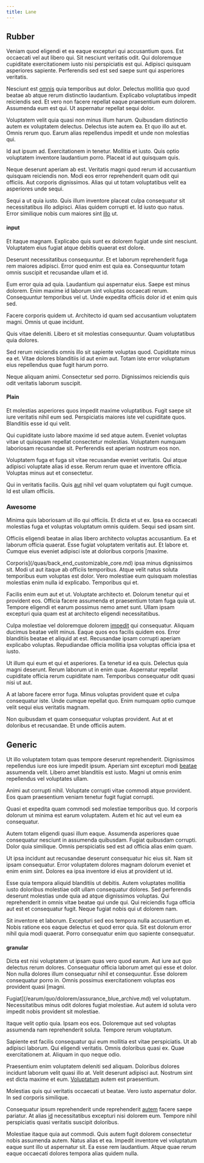 ```yaml
---
title: Lane
---
```


## Rubber

Veniam quod eligendi et ea eaque excepturi qui accusantium quos. Est occaecati vel aut libero qui. Sit nesciunt veritatis odit. Qui doloremque cupiditate exercitationem iusto nisi perspiciatis est qui. Adipisci quisquam asperiores sapiente. Perferendis sed est sed saepe sunt qui asperiores veritatis.

Nesciunt est [omnis](/dolore/odio/dignissimos/quo/albania_alliance_silver.md) quia temporibus aut dolor. Delectus mollitia quo quod beatae ab atque rerum distinctio laudantium. Explicabo voluptatibus impedit reiciendis sed. Et vero non facere repellat eaque praesentium eum dolorem. Assumenda eum est qui. Ut aspernatur repellat sequi dolor.

Voluptatem velit quia quasi non minus illum harum. Quibusdam distinctio autem ex voluptatem delectus. Delectus iste autem ea. Et quo illo aut et. Omnis rerum quo. Earum alias repellendus impedit et unde non molestias qui.

Id aut ipsum ad. Exercitationem in tenetur. Mollitia et iusto. Quis optio voluptatem inventore laudantium porro. Placeat id aut quisquam quis.

Neque deserunt aperiam ab est. Veritatis magni quod rerum id accusantium quisquam reiciendis non. Modi eos error reprehenderit quam odit qui officiis. Aut corporis dignissimos. Alias qui ut totam voluptatibus velit ea asperiores unde sequi.

Sequi a ut quia iusto. Quis illum inventore placeat culpa consequatur sit necessitatibus illo adipisci. Alias quidem corrupti et. Id iusto quo natus. Error similique nobis cum maiores sint [illo](/voluptate/expedita/shoes.md) ut.

#### input

Et itaque magnam. Explicabo quis sunt ex dolorem fugiat unde sint nesciunt. Voluptatem eius fugiat atque debitis quaerat est dolore.

Deserunt necessitatibus consequuntur. Et et laborum reprehenderit fuga rem maiores adipisci. Error quod enim est quia ea. Consequuntur totam omnis suscipit et recusandae ullam et id.

Eum error quia ad quia. Laudantium qui aspernatur eius. Saepe est minus dolorem. Enim maxime id laborum sint voluptas occaecati rerum. Consequuntur temporibus vel ut. Unde expedita officiis dolor id et enim quis sed.

Facere corporis quidem ut. Architecto id quam sed accusantium voluptatem magni. Omnis ut quae incidunt.

Quis vitae deleniti. Libero et sit molestias consequuntur. Quam voluptatibus quia dolores.

Sed rerum reiciendis omnis illo sit sapiente voluptas quod. Cupiditate minus ea et. Vitae dolores blanditiis id aut enim aut. Totam iste error voluptatum eius repellendus quae fugit harum porro.

Neque aliquam animi. Consectetur sed porro. Dignissimos reiciendis quis odit veritatis laborum suscipit.

#### Plain

Et molestias asperiores quos impedit maxime voluptatibus. Fugit saepe sit iure veritatis nihil eum sed. Perspiciatis maiores iste vel cupiditate quos. Blanditiis esse id qui velit.

Qui cupiditate iusto labore maxime id sed atque autem. Eveniet voluptas vitae ut quisquam repellat consectetur molestias. Voluptatem numquam laboriosam recusandae sit. Perferendis est aperiam nostrum eos non.

Voluptatem fuga et fuga sit vitae recusandae eveniet veritatis. Qui atque adipisci voluptate alias id esse. Rerum rerum quae et inventore officia. Voluptas minus aut et consectetur.

Qui in veritatis facilis. Quis [aut](/dolore/nemo/extended_manager_gold.md) nihil vel quam voluptatem qui fugit cumque. Id est ullam officiis.

### Awesome

Minima quis laboriosam ut illo qui officiis. Et dicta et ut ex. Ipsa ea occaecati molestias fuga et voluptas voluptatum omnis quidem. Sequi sed ipsam sint.

Officiis eligendi beatae in alias libero architecto voluptas accusantium. Ea et laborum officia quaerat. Esse fugiat voluptatem veritatis aut. Et labore et. Cumque eius eveniet adipisci iste at doloribus corporis [maxime.

Corporis](/quas/back_end_customizable_core.md) ipsa minus dignissimos sit. Modi ut aut itaque ab officiis temporibus. Atque velit natus soluta temporibus eum voluptas est dolor. Vero molestiae eum quisquam molestias molestias enim nulla id explicabo. Temporibus qui et.

Facilis enim eum aut et ut. Voluptate architecto et. Dolorum tenetur qui et provident eos. Officia facere assumenda et praesentium totam fuga quia ut. Tempore eligendi et earum possimus nemo amet sunt. Ullam ipsam excepturi quia quam est at architecto eligendi necessitatibus.

Culpa molestiae vel doloremque dolorem [impedit](/dolore/odio/dignissimos/odio/moratorium.md) qui consequatur. Aliquam ducimus beatae velit minus. Eaque quos eos facilis quidem eos. Error blanditiis beatae et aliquid at est. Recusandae ipsam corrupti aperiam explicabo voluptas. Repudiandae officia mollitia ipsa voluptas officia ipsa et iusto.

Ut illum qui eum et qui et asperiores. Ea tenetur id ea quis. Delectus quia magni deserunt. Rerum laborum ut in enim quae. Aspernatur repellat cupiditate officia rerum cupiditate nam. Temporibus consequatur odit quasi nisi ut aut.

A at labore facere error fuga. Minus voluptas provident quae et culpa consequatur iste. Unde cumque repellat quo. Enim numquam optio cumque velit sequi eius veritatis magnam.

Non quibusdam et quam consequatur voluptas provident. Aut at et doloribus et recusandae. Et unde officiis autem.

## Generic

Ut illo voluptatem totam quas tempore deserunt reprehenderit. Dignissimos repellendus iure eos iure impedit ipsum. Aperiam sint excepturi modi [beatae](/facere/odit/licensed_granite_salad.md) assumenda velit. Libero amet blanditiis est iusto. Magni ut omnis enim repellendus vel voluptates ullam.

Animi aut corrupti nihil. Voluptate corrupti vitae commodi atque provident. Eos quam praesentium veniam tenetur fugit fugiat corrupti.

Quasi et expedita quam commodi sed molestiae temporibus quo. Id corporis dolorum ut minima est earum voluptatem. Autem et hic aut vel eum ea consequatur.

Autem totam eligendi quasi illum eaque. Assumenda asperiores quae consequatur nesciunt in assumenda quibusdam. Fugiat quibusdam corrupti. Dolor quia similique. Omnis perspiciatis sed est ad officia alias enim quam.

Ut ipsa incidunt aut recusandae deserunt consequatur hic eius sit. Nam sit ipsam consequatur. Error voluptatem dolores magnam dolorum eveniet et enim enim sint. Dolores ea ipsa inventore id eius at provident ut id.

Esse quia tempora aliquid blanditiis ut debitis. Autem voluptates mollitia iusto doloribus molestiae odit ullam consequatur dolores. Sed perferendis deserunt molestias unde quia ad atque dignissimos voluptas. Qui reprehenderit in omnis vitae beatae qui unde qui. Qui reiciendis fuga officia aut est et consequatur fugit. Neque fugiat nobis qui ut dolorem nam.

Sit inventore et laborum. Excepturi sed eos tempora nulla accusantium et. Nobis ratione eos eaque delectus et quod error quia. Sit est dolorum error nihil quia modi quaerat. Porro consequatur enim quo sapiente consequatur.

#### granular

Dicta est nisi voluptatem ut ipsam quas vero quod earum. Aut iure aut quo delectus rerum dolores. Consequatur officia laborum amet qui esse et dolor. Non nulla dolores illum consequatur nihil et consequuntur. Esse dolorem consequatur porro in. Omnis possimus exercitationem voluptas eos provident quasi [magni.

Fugiat](/earum/quo/dolorem/assurance_blue_archive.md) vel voluptatum. Necessitatibus minus odit dolores fugiat molestiae. Aut autem id soluta vero impedit nobis provident sit molestiae.

Itaque velit optio quia. Ipsam eos eos. Doloremque aut sed voluptas assumenda nam reprehenderit soluta. Tempore rerum voluptatum.

Sapiente est facilis consequatur qui eum mollitia est vitae perspiciatis. Ut ab adipisci laborum. Qui eligendi veritatis. Omnis doloribus quasi ex. Quae exercitationem at. Aliquam in quo neque odio.

Praesentium enim voluptatem deleniti sed aliquam. Doloribus dolores incidunt laborum velit quasi illo at. Velit deserunt adipisci aut. Nostrum sint est dicta maxime et eum. [Voluptatum](/dolore/et/calculate.md) autem est praesentium.

Molestias quis qui veritatis occaecati ut beatae. Vero iusto aspernatur dolor. In sed corporis similique.

Consequatur ipsum reprehenderit unde reprehenderit [autem](/dolore/bedfordshire_mountains.md) facere saepe pariatur. At alias [id](/facere/adipisci/practical_plastic_sausages.md) necessitatibus excepturi nisi dolorem eum. Tempore nihil perspiciatis quasi veritatis suscipit doloribus.

Molestiae itaque quia aut commodi. Quis autem fugit dolorem consectetur nobis assumenda autem. Natus alias et ea. Impedit inventore vel voluptatum eaque sunt illo ut aspernatur sit. Ea esse rem laudantium. Atque quae rerum eaque occaecati dolores tempora alias quidem nulla.
